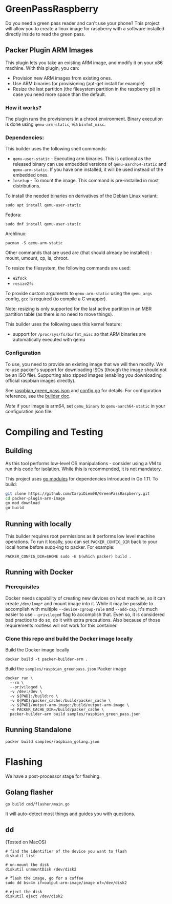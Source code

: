 # GreenPassRaspberry

Do you need a green pass reader and can't use your phone? This project will allow you to create a linux image for raspberry with a software installed directly inside to read the green pass. 

## Packer Plugin ARM Images
This plugin lets you take an existing ARM image, and modify it on your x86 machine.
With this plugin, you can:

- Provision new ARM images from existing ones.
- Use ARM binaries for provisioning (apt-get install for example)
- Resize the last partition (the filesystem partition in the raspberry pi) in case you need more space than the default.

### How it works?
The plugin runs the provisioners in a chroot environment.  Binary execution is done using
`qemu-arm-static`, via `binfmt_misc`.

### Dependencies:
This builder uses the following shell commands:
- `qemu-user-static` - Executing arm binaries. This is optional as the released binary can use embedded versions of `qemu-aarch64-static` and `qemu-arm-static`. If you have one installed, it will be used instead of the embedded ones.
- `losetup` - To mount the image. This command is pre-installed in most distributions.

To install the needed binaries on derivatives of the Debian Linux variant:
```shell
sudo apt install qemu-user-static
```

Fedora:
```shell
sudo dnf install qemu-user-static
```

Archlinux:
```shell
pacman -S qemu-arm-static
```
Other commands that are used are (that should already be installed) : mount, umount, cp, ls, chroot.

To resize the filesystem, the following commands are used:
- `e2fsck`
- `resize2fs`

To provide custom arguments to `qemu-arm-static` using the `qemu_args` config, `gcc` is required (to compile a C wrapper).

Note: resizing is only supported for the last active
partition in an MBR partition table (as there is no need to move things).

This builder uses the following uses this kernel feature:
- support for `/proc/sys/fs/binfmt_misc` so that ARM binaries are automatically executed with qemu

### Configuration
To use, you need to provide an existing image that we will then modify. We re-use packer's support
for downloading ISOs (though the image should not be an ISO file).
Supporting also zipped images (enabling you downloading official raspbian images directly).

See [raspbian_green_pass.json](samples/raspbian_green_pass.json) and [config.go](pkg/builder/config.go) for details.
For configuration reference, see the [builder doc](docs/builders/arm-image.mdx).

*Note* if your image is arm64, set `qemu_binary` to `qemu-aarch64-static` in your configuration json file.

# Compiling and Testing
## Building
As this tool performs low-level OS manipulations - consider using a VM to run this code for isolation. While this is recommended, it is not mandatory.

This project uses [go modules](https://github.com/golang/go/wiki/Modules) for dependencies introduced in Go 1.11.
To build:
```bash
git clone https://github.com/CarpiDiem98/GreenPassRaspberry.git
cd packer-plugin-arm-image
go mod download
go build
```
## Running with locally
This builder requires root permissions as it performs low level machine operations. To run it locally,
you can set `PACKER_CONFIG_DIR` back to your local home before sudo-ing to packer. For example:
```
PACKER_CONFIG_DIR=$HOME sudo -E $(which packer) build .
```
## Running with Docker
### Prerequisites
Docker needs capability of creating new devices on host machine, so it can create `/dev/loop*` and mount image into it. While it may be possible to accomplish with multiple `--device-cgroup-rule` and `--add-cap`, it's much easier to use `--privileged` flag to accomplish that. Even so, it is considered bad practice to do so, do it with extra precautions. Also because of those requirements rootless will not work for this container.

### Clone this repo and build the Docker image locally

Build the Docker image locally
```shell
docker build -t packer-builder-arm .
```

Build the `samples/raspbian_greenpass.json` Packer image
```shell
docker run \
  --rm \
  --privileged \
  -v /dev:/dev \
  -v ${PWD}:/build:ro \
  -v ${PWD}/packer_cache:/build/packer_cache \
  -v ${PWD}/output-arm-image:/build/output-arm-image \
  -e PACKER_CACHE_DIR=/build/packer_cache \
  packer-builder-arm build samples/raspbian_green_pass.json
```
## Running Standalone
```
packer build samples/raspbian_golang.json
```
# Flashing
We have a post-processor stage for flashing.

## Golang flasher
```shell
go build cmd/flasher/main.go
```

It will auto-detect most things and guides you with questions.

## dd
(Tested on MacOS)

```shell
# find the identifier of the device you want to flash
diskutil list

# un-mount the disk
diskutil unmountDisk /dev/disk2

# flash the image, go for a coffee
sudo dd bs=4m if=output-arm-image/image of=/dev/disk2

# eject the disk
diskutil eject /dev/disk2
```
























